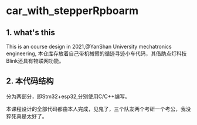 # car_with_stepperRpboarm
## 1. what's this
This is an course design in 2021,@YanShan University mechatronics engineering,
本仓库存放着自己带机械臂的循迹寻迹小车代码，其借助点灯科技Blink还具有物联网功能。
## 2. 本代码结构
分为两部分，即Stm32+esp32,分别使用C/C++编写。

本课程设计的全部代码都由本人完成，见鬼了，三个队友两个考研一个考公，我没猝死真是太好了。
